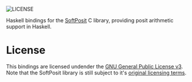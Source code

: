 ![LICENSE](https://img.shields.io/github/license/GarkGarcia/haskell-posit)

Haskell bindings for the [SoftPosit](https://gitlab.com/cerlane/SoftPosit/) C 
library, providing posit arithmetic support in Haskell.

# License

This bindings are licensed undender the 
[GNU General Public License v3](https://www.gnu.org/licenses/gpl-3.0.en.html). 
Note that the SoftPosit library is still subject to it's [original licensing 
terms](https://gitlab.com/cerlane/SoftPosit/-/blob/master/LICENSE).

